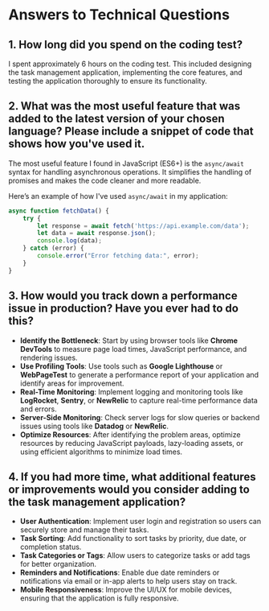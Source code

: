 # Answers to Technical Questions

## 1. How long did you spend on the coding test?

I spent approximately 6 hours on the coding test. This included designing the task management application, implementing the core features, and testing the application thoroughly to ensure its functionality.

## 2. What was the most useful feature that was added to the latest version of your chosen language? Please include a snippet of code that shows how you've used it.

The most useful feature I found in JavaScript (ES6+) is the `async/await` syntax for handling asynchronous operations. It simplifies the handling of promises and makes the code cleaner and more readable.

Here’s an example of how I've used `async/await` in my application:

```javascript
async function fetchData() {
    try {
        let response = await fetch('https://api.example.com/data');
        let data = await response.json();
        console.log(data);
    } catch (error) {
        console.error("Error fetching data:", error);
    }
}

```
## 3. How would you track down a performance issue in production? Have you ever had to do this?

- **Identify the Bottleneck**: Start by using browser tools like **Chrome DevTools** to measure page load times, JavaScript performance, and rendering issues.
- **Use Profiling Tools**: Use tools such as **Google Lighthouse** or **WebPageTest** to generate a performance report of your application and identify areas for improvement.
- **Real-Time Monitoring**: Implement logging and monitoring tools like **LogRocket**, **Sentry**, or **NewRelic** to capture real-time performance data and errors.
- **Server-Side Monitoring**: Check server logs for slow queries or backend issues using tools like **Datadog** or **NewRelic**.
- **Optimize Resources**: After identifying the problem areas, optimize resources by reducing JavaScript payloads, lazy-loading assets, or using efficient algorithms to minimize load times.

## 4. If you had more time, what additional features or improvements would you consider adding to the task management application?

- **User Authentication**: Implement user login and registration so users can securely store and manage their tasks.
- **Task Sorting**: Add functionality to sort tasks by priority, due date, or completion status.
- **Task Categories or Tags**: Allow users to categorize tasks or add tags for better organization.
- **Reminders and Notifications**: Enable due date reminders or notifications via email or in-app alerts to help users stay on track.
- **Mobile Responsiveness**: Improve the UI/UX for mobile devices, ensuring that the application is fully responsive.
  
